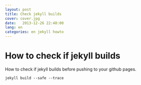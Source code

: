 ```yaml
---
layout: post
title: Check jekyll builds
cover: cover.jpg
date:   2013-12-26 22:40:00
lang: en
categories: en jekyll howto
---
```


# How to check if jekyll builds

How to check if jekyll builds before pushing to your github pages.

`jekyll build --safe --trace`

